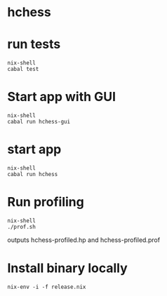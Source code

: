 # hchess

# run tests

    nix-shell
    cabal test

# Start app with GUI

    nix-shell
    cabal run hchess-gui

# start app

    nix-shell
    cabal run hchess
    
# Run profiling

    nix-shell
    ./prof.sh


outputs hchess-profiled.hp and hchess-profiled.prof

# Install binary locally

    nix-env -i -f release.nix